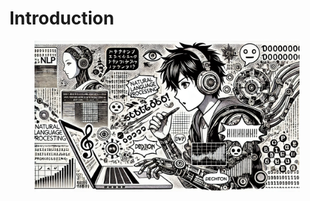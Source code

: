 # Introduction



<figure><img src="../.gitbook/assets/image (60).png" alt=""><figcaption></figcaption></figure>

